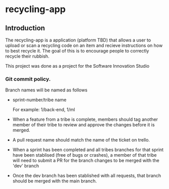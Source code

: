 # recycling-app

## Introduction

The recycling-app is a application (platform TBD) that allows a user to upload or scan a recycling code on an item and recieve instructions on how to best recycle it. The goal of this is to encourage people to correctly recycle their rubbish.

This project was done as a project for the Software Innovation Studio 

### Git commit policy. 

Branch names will be named as follows
- sprint-number/tribe name

  For example: 1/back-end, 1/ml
  
- When a feature from a tribe is complete, members should tag another member of their tribe to review and approve the changes before it is merged.
- A pull request name should match the name of the ticket on trello. 
- When a sprint has been completed and all tribes branches for that sprint have been stablised (free of bugs or crashes), a member of that tribe will need to submit a PR for the branch changes to be merged with the 'dev' branch
- Once the dev branch has been stablished with all requests, that branch should be merged with the main branch.
